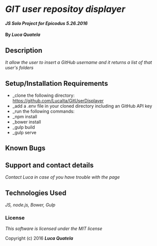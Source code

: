# _GIT user repositoy displayer_

#### _JS Solo Project for Epicodus 5.26.2016_

#### By _**Luca Quatela**_

## Description

_It allow the user to insert a GitHub username and it returns a list of that user's folders_

## Setup/Installation Requirements

* _clone the following directory: https://github.com/LucaIta/GitUserDisplayer
* _add a .env file in your cloned directory including an GitHub API key
* _run the following commands:
* _npm install
* _bower install
* _gulp build
* _gulp serve

## Known Bugs



## Support and contact details

_Contact Luca in case of you have trouble with the page_

## Technologies Used

_JS, node.js, Bower, Gulp_

### License

*This software is licensed under the MIT license*

Copyright (c) 2016 **_Luca Quatela_**
